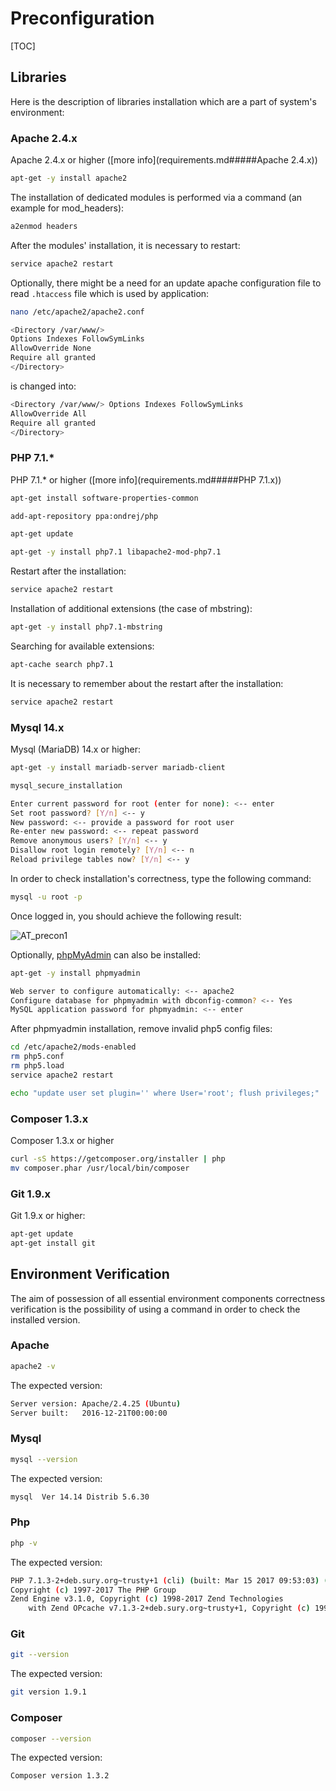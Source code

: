 # Preconfiguration  

[TOC]

## Libraries  

Here is the description of libraries installation which are a part of system's environment:

### Apache 2.4.x

Apache 2.4.x or higher ([more info](requirements.md#####Apache 2.4.x))    
    

```bash
apt-get -y install apache2
```

The installation of dedicated modules is performed via a command (an example for mod_headers):
```bash
a2enmod headers
```
After the modules' installation, it is necessary to restart:
    
```bash
service apache2 restart
```
   
Optionally, there might be a need for an update apache configuration file to read `.htaccess` file which is used by application:
```bash
nano /etc/apache2/apache2.conf
```
```bash
<Directory /var/www/> 
Options Indexes FollowSymLinks  
AllowOverride None
Require all granted
</Directory>
```

is changed into:
```bash
<Directory /var/www/> Options Indexes FollowSymLinks
AllowOverride All
Require all granted
</Directory>
```

### PHP 7.1.*   
PHP 7.1.* or higher ([more info](requirements.md#####PHP 7.1.x))
```bash
apt-get install software-properties-common
```
```bash
add-apt-repository ppa:ondrej/php
```
```bash
apt-get update
```
```bash
apt-get -y install php7.1 libapache2-mod-php7.1
```
Restart after the installation:
```bash
service apache2 restart
```
Installation of additional extensions (the case of mbstring):
```bash
apt-get -y install php7.1-mbstring
```
Searching for available extensions:
```bash
apt-cache search php7.1
```
It is necessary to remember about the restart after the installation:
```bash
service apache2 restart
```
### Mysql 14.x
Mysql (MariaDB) 14.x or higher:
```bash
apt-get -y install mariadb-server mariadb-client
```

```bash
mysql_secure_installation
```

```bash
Enter current password for root (enter for none): <-- enter
Set root password? [Y/n] <-- y
New password: <-- provide a password for root user
Re-enter new password: <-- repeat password
Remove anonymous users? [Y/n] <-- y
Disallow root login remotely? [Y/n] <-- n
Reload privilege tables now? [Y/n] <-- y
```
In order to check installation's correctness, type the following command:
```bash
mysql -u root -p
```
Once logged in, you should achieve the following result:
 
  ![AT_precon1](https://raw.githubusercontent.com/antaresproject/docs/master/docs/img/docs/installation/preconfiguration/AT_precon1.PNG)

Optionally, [phpMyAdmin](https://www.phpmyadmin.net/) can also be installed:
  
```bash
apt-get -y install phpmyadmin
```
  
```bash
Web server to configure automatically: <-- apache2
Configure database for phpmyadmin with dbconfig-common? <-- Yes
MySQL application password for phpmyadmin: <-- enter
```

After phpmyadmin installation, remove invalid php5 config files:
```bash
cd /etc/apache2/mods-enabled
rm php5.conf
rm php5.load
service apache2 restart
```      
```bash
echo "update user set plugin='' where User='root'; flush privileges;" | mysql -u root -p mysql
```
  
### Composer 1.3.x
Composer 1.3.x or higher
```bash
curl -sS https://getcomposer.org/installer | php
mv composer.phar /usr/local/bin/composer
```
### Git 1.9.x
Git 1.9.x or higher:
```bash
apt-get update
apt-get install git
```    
  
## Environment Verification  
  
The aim of possession of all essential environment components correctness verification is the possibility of using a command in order to check the installed version.
  
### Apache
```bash  
apache2 -v
```
  
The expected version:
  
```bash
Server version: Apache/2.4.25 (Ubuntu)
Server built:   2016-12-21T00:00:00
```  
### Mysql  
```bash
mysql --version
```
      
The expected version:
  
```bash
mysql  Ver 14.14 Distrib 5.6.30
``` 

### Php
  
```bash
php -v
```
  
The expected version:
  
```bash
PHP 7.1.3-2+deb.sury.org~trusty+1 (cli) (built: Mar 15 2017 09:53:03) ( NTS )
Copyright (c) 1997-2017 The PHP Group
Zend Engine v3.1.0, Copyright (c) 1998-2017 Zend Technologies
    with Zend OPcache v7.1.3-2+deb.sury.org~trusty+1, Copyright (c) 1999-2017, by Zend Technologies
```
  
### Git
```bash  
git --version
```

The expected version:
  
```bash
git version 1.9.1
```
  
### Composer
  
```bash
composer --version
```

The expected version:
  
```bash
Composer version 1.3.2
```
